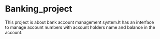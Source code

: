# Banking_project
This project is about bank account management system.It has an interface to manage account numbers with acxount holders name and balance in the account.
